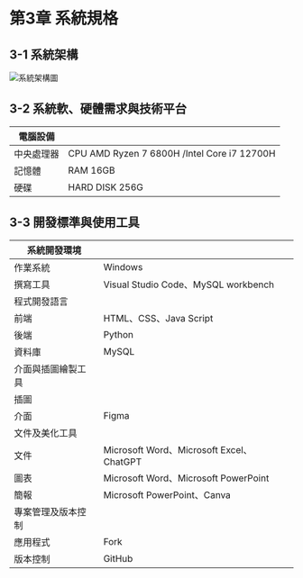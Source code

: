 # 第3章   系統規格
## 3-1   系統架構
![系統架構圖](<"image/系統架構圖.png> "系統架構圖![系統架構圖](https://github.com/yongjie0328/113411-docs/image/系統架構圖.png")
## 3-2   系統軟、硬體需求與技術平台
|電腦設備||
|-----|--------|
| 中央處理器 | CPU	AMD Ryzen 7 6800H /Intel Core i7 12700H |
|記憶體 |RAM	16GB|
|硬碟 |HARD DISK	256G|

## 3-3   開發標準與使用工具
|系統開發環境||
|----------|----------|
|作業系統|	Windows|
|撰寫工具|	Visual Studio Code、MySQL workbench|
|程式開發語言||
|前端	|HTML、CSS、Java Script|
|後端	|Python|
|資料庫	|MySQL|
|介面與插圖繪製工具||
|插圖|         |	
|介面	|Figma|
|文件及美化工具||
|文件	|Microsoft Word、Microsoft Excel、ChatGPT|
|圖表	|Microsoft Word、Microsoft PowerPoint|
|簡報	|Microsoft PowerPoint、Canva|
|專案管理及版本控制||
|應用程式	|Fork|
|版本控制	|GitHub|

